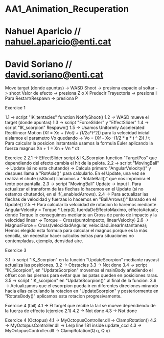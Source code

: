 # AA1_Animation_Recuperation

# Nahuel Aparicio // nahuel.aparicio@enti.cat
# David Soriano // david.soriano@enti.cat

Move target (donde apuntas) -> WASD
Shoot -> presiona espacio al soltar -> shoot
Valor de efecto -> presiona Z o X
Predecir Trayectoria -> presiona I
Para Restart/Respawn -> presiona P

Exercice 1

1.1 -> script "IK_tentacles" function NotifyShoot()
1.2 -> WASD mueve el target (donde apuntas)
1.3 -> script "ForceSlider" y "EffectSlider"
1.4 -> script "IK_scorpion" Respawn()
1.5 -> Usamos Uniformly Accelerated Rectilinear Motion (Xf = Xo + (Vo*t) + (1/2*a*t^2))
para la velocidad inicial aislamos el parametro Vo quedando -> Vo = (Xf - Xo -(1/2 * a * t ^ 2)) / t
Para calcular la posicion instantania usamos la formula Euler aplicando la fuerza magnus Xn + 1 = Xn + Vn * dt

Exercice 2
2.1 -> EffectSlider script & IK_Scorpion function "TargetPos" que dependiendo del efecto cambia el hit de la pelota.
2.2 -> script "MovingBall" -> Update (si no esta chutando) -> Calcula primero "AngularVelocity()" y despues llama
a "RotAxis()" para calcularlo. En el Update, una vez se realiza el chute (isShoot) llamamos a "RotateBall()" que
nos imprimira el texto por pantalla.
2.3 -> script "MovingBall" Update -> input I. Para actualizar el transform de las flechas lo hacemos en el Update 
(si no estamos chutando), en el if(_enabledArrows).
2.4 -> Para actualizar las flechas de velocidad y fuerzas lo hacemos en "BallArrows()" llamado en el Update()
2.5 -> Para calcular la velocidad de rotacion lo haremos mediante: AngularVelocity = Torque * Lerp(0, fuerdaDeEffectoMaximo, effectoActual);
donde Torque lo conseguimos mediante un Cross de punto de impacto y la velocidad linear -> Torque = Cross(puntoImpacto, linearVelocity)
2.6 -> MagnusForce = Cross(velocidadAngular, velocidadLinearInstantanea); Hemos elegido esta formula para calcular el magnus porque es la más
sencilla, sin necesitar hacer calculos extras para situaciones no contempladas, ejemplo, densidad aire.

Exercice 3

3.1 -> script "IK_Scorpion" en la función "UpdateScorpion" mediante raycast actualiza las posiciones.
3.2 -> Obstacles
3.3 -> Not done
3.4 -> script "IK_Scorpion", en "UpdateScorpion" movemos el mainBody añadiendo el offset con las piernas para evitar
que las patas queden en posiciones raras.
3.5 -> script "IK_scorpion" en "UpdateScorpion()" al final de la funcion.
3.6 -> Actualizamos que el escorpion pueda ir en diferentes direciones mirando hacia ellas calculando la rotacion 
en "UpdateScorpion" y posteriormente en "RotateBody()" aplicamos esta rotacion progresivamente.

Exercice 4 (tail)
4.1 -> El target que recibe la tail se mueve dependiendo de la fuerza de effecto (ejercico 2.1)
4.2 -> Not done
4.3 -> Not done

Exercice 4 (Octopus)
4.1 -> MyOctopusController.dll -> ClampRotation()
4.2 -> MyOctopusController.dll -> Lerp line 181 inside update_ccd
4.3 -> MyOctopusController.dll -> ClampRotation(Q q, Q q)